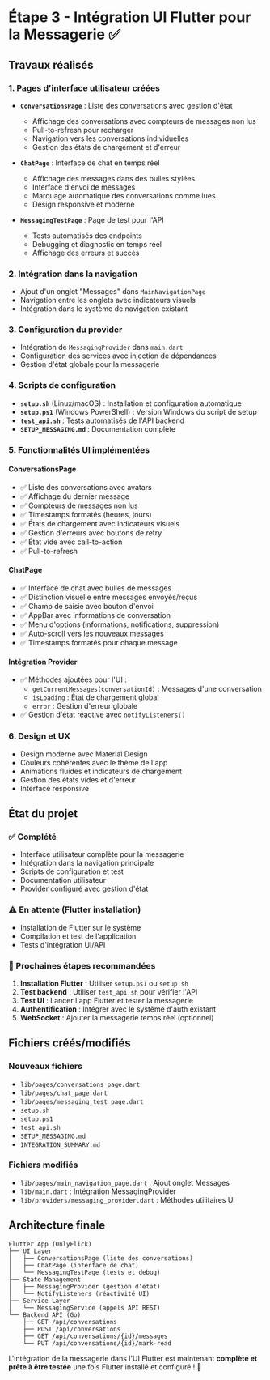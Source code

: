 # Étape 3 - Intégration UI Flutter pour la Messagerie ✅

## Travaux réalisés

### 1. Pages d'interface utilisateur créées
- **`ConversationsPage`** : Liste des conversations avec gestion d'état
  - Affichage des conversations avec compteurs de messages non lus
  - Pull-to-refresh pour recharger
  - Navigation vers les conversations individuelles
  - Gestion des états de chargement et d'erreur

- **`ChatPage`** : Interface de chat en temps réel
  - Affichage des messages dans des bulles stylées
  - Interface d'envoi de messages
  - Marquage automatique des conversations comme lues
  - Design responsive et moderne

- **`MessagingTestPage`** : Page de test pour l'API
  - Tests automatisés des endpoints
  - Debugging et diagnostic en temps réel
  - Affichage des erreurs et succès

### 2. Intégration dans la navigation
- Ajout d'un onglet "Messages" dans `MainNavigationPage`
- Navigation entre les onglets avec indicateurs visuels
- Intégration dans le système de navigation existant

### 3. Configuration du provider
- Intégration de `MessagingProvider` dans `main.dart`
- Configuration des services avec injection de dépendances
- Gestion d'état globale pour la messagerie

### 4. Scripts de configuration
- **`setup.sh`** (Linux/macOS) : Installation et configuration automatique
- **`setup.ps1`** (Windows PowerShell) : Version Windows du script de setup
- **`test_api.sh`** : Tests automatisés de l'API backend
- **`SETUP_MESSAGING.md`** : Documentation complète

### 5. Fonctionnalités UI implémentées

#### ConversationsPage
- ✅ Liste des conversations avec avatars
- ✅ Affichage du dernier message
- ✅ Compteurs de messages non lus
- ✅ Timestamps formatés (heures, jours)
- ✅ États de chargement avec indicateurs visuels
- ✅ Gestion d'erreurs avec boutons de retry
- ✅ État vide avec call-to-action
- ✅ Pull-to-refresh

#### ChatPage
- ✅ Interface de chat avec bulles de messages
- ✅ Distinction visuelle entre messages envoyés/reçus
- ✅ Champ de saisie avec bouton d'envoi
- ✅ AppBar avec informations de conversation
- ✅ Menu d'options (informations, notifications, suppression)
- ✅ Auto-scroll vers les nouveaux messages
- ✅ Timestamps formatés pour chaque message

#### Intégration Provider
- ✅ Méthodes ajoutées pour l'UI :
  - `getCurrentMessages(conversationId)` : Messages d'une conversation
  - `isLoading` : État de chargement global
  - `error` : Gestion d'erreur globale
- ✅ Gestion d'état réactive avec `notifyListeners()`

### 6. Design et UX
- Design moderne avec Material Design
- Couleurs cohérentes avec le thème de l'app
- Animations fluides et indicateurs de chargement
- Gestion des états vides et d'erreur
- Interface responsive

## État du projet

### ✅ Complété
- Interface utilisateur complète pour la messagerie
- Intégration dans la navigation principale
- Scripts de configuration et test
- Documentation utilisateur
- Provider configuré avec gestion d'état

### ⚠️ En attente (Flutter installation)
- Installation de Flutter sur le système
- Compilation et test de l'application
- Tests d'intégration UI/API

### 🔄 Prochaines étapes recommandées
1. **Installation Flutter** : Utiliser `setup.ps1` ou `setup.sh`
2. **Test backend** : Utiliser `test_api.sh` pour vérifier l'API
3. **Test UI** : Lancer l'app Flutter et tester la messagerie
4. **Authentification** : Intégrer avec le système d'auth existant
5. **WebSocket** : Ajouter la messagerie temps réel (optionnel)

## Fichiers créés/modifiés

### Nouveaux fichiers
- `lib/pages/conversations_page.dart`
- `lib/pages/chat_page.dart`
- `lib/pages/messaging_test_page.dart`
- `setup.sh`
- `setup.ps1`
- `test_api.sh`
- `SETUP_MESSAGING.md`
- `INTEGRATION_SUMMARY.md`

### Fichiers modifiés
- `lib/pages/main_navigation_page.dart` : Ajout onglet Messages
- `lib/main.dart` : Intégration MessagingProvider
- `lib/providers/messaging_provider.dart` : Méthodes utilitaires UI

## Architecture finale

```
Flutter App (OnlyFlick)
├── UI Layer
│   ├── ConversationsPage (liste des conversations)
│   ├── ChatPage (interface de chat)
│   └── MessagingTestPage (tests et debug)
├── State Management
│   ├── MessagingProvider (gestion d'état)
│   └── NotifyListeners (réactivité UI)
├── Service Layer
│   └── MessagingService (appels API REST)
└── Backend API (Go)
    ├── GET /api/conversations
    ├── POST /api/conversations
    ├── GET /api/conversations/{id}/messages
    └── PUT /api/conversations/{id}/mark-read
```

L'intégration de la messagerie dans l'UI Flutter est maintenant **complète et prête à être testée** une fois Flutter installé et configuré ! 🎉
